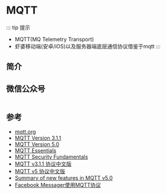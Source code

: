 # MQTT

::: tip 提示

- MQTT(MQ Telemetry Transport)
- 虾婆移动端(安卓/iOS)以及服务器端底层通信协议借鉴于mqtt
:::

## 简介

<!-- - [mqttv5](/protocol/mqttv5)
- [mqttv3.1.1](/protocol/mqttv311) -->

## 微信公众号

<img :src="$withBase('/image/qrcode_xiaperio_430.jpg')" style="width:250px;"/>

## 参考

- [mqtt.org](http://mqtt.org/)
- [MQTT Version 3.1.1](http://docs.oasis-open.org/mqtt/mqtt/v3.1.1/os/mqtt-v3.1.1-os.html)
- [MQTT Version 5.0](https://docs.oasis-open.org/mqtt/mqtt/v5.0/mqtt-v5.0.html)
- [MQTT Essentials](https://www.hivemq.com/mqtt-essentials/)
- [MQTT Security Fundamentals](https://www.hivemq.com/blog/introducing-the-mqtt-security-fundamentals/)
- [MQTT v3.1.1 协议中文版](https://github.com/pengjinning/mqttv3.1.1)
- [MQTT v5 协议中文版](https://github.com/pengjinning/mqttv5)
- [Summary of new features in MQTT v5.0](https://docs.oasis-open.org/mqtt/mqtt/v5.0/os/mqtt-v5.0-os.html#_Toc3901293)
- [Facebook Messager使用MQTT协议](https://www.facebook.com/notes/facebook-engineering/building-facebook-messenger/10150259350998920)
